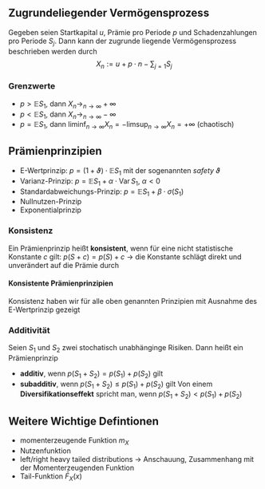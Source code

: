 ## Zugrundeliegender Vermögensprozess
Gegeben seien Startkapital $u$, Prämie pro Periode $p$  und Schadenzahlungen pro Periode $S_j$. Dann kann der zugrunde liegende Vermögensprozess beschrieben werden durch
$$X_n := u + p\cdot n - \sum_{j=1} S_j$$
### Grenzwerte
- $p > \mathbb{E}S_1$, dann  $X_n \to_{n\to\infty} + \infty$
- $p < \mathbb{E}S_1$, dann $X_n \to_{n\to\infty} - \infty$  
- $p =\mathbb{E}S_1$, dann $\liminf_{n\to\infty} X_n = - \limsup_{n\to\infty} X_n = + \infty$  (chaotisch)

## Prämienprinzipien
- E-Wertprinzip: $p = (1+ \vartheta)\cdot\mathbb{E}S_1$ mit der sogenannten *safety* $\vartheta$ 
- Varianz-Prinzip: $p = \mathbb{E}S_1 + \alpha\cdot\mathop{Var} S_1$, $\alpha < 0$
- Standardabweichungs-Prinzip: $p = \mathbb{E}S_1 + \beta\cdot\sigma(S_1)$
- Nullnutzen-Prinzip
- Exponentialprinzip

### Konsistenz
Ein Prämienprinzip heißt **konsistent**, wenn für eine nicht statistische Konstante $c$ gilt: $p(S +c) = p(S) + c$
$\to$ die Konstante schlägt direkt und unverändert auf die Prämie durch
#### Konsistente Prämienprinzipien
Konsistenz haben wir für alle oben genannten Prinzipien mit Ausnahme des E-Wertprinzip gezeigt

### Additivität
Seien $S_1$ und $S_2$ zwei stochatisch unabhänginge Risiken. Dann heißt ein Prämienprinzip
- **additiv**, wenn  $p(S_1 + S_2) = p(S_1) + p(S_2)$ gilt
- **subadditiv**, wenn  $p(S_1 + S_2) \leq p(S_1) + p(S_2)$ gilt
Von einem **Diversifikationseffekt** spricht man, wenn $p(S_1 + S_2) < p(S_1) + p(S_2)$

## Weitere Wichtige Defintionen
- momenterzeugende Funktion $m_X$
- Nutzenfunktion
- left/right heavy tailed distributions $\to$ Anschauung, Zusammenhang mit der Momenterzeugenden Funktion
- Tail-Funktion $\bar{F}_X(x)$ 
